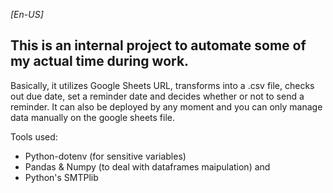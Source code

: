 *[En-US]*

## This is an internal project to automate some of my actual time during work.

Basically, it utilizes Google Sheets URL, transforms into a .csv file, checks out due date, set a reminder date and decides whether or not to send a reminder.
It can also be deployed by any moment and you can only manage data manually on the google sheets file.

Tools used:
* Python-dotenv (for sensitive variables)
* Pandas & Numpy (to deal with dataframes maipulation) and
* Python's SMTPlib


